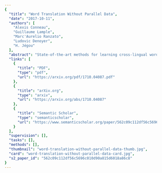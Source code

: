 ```yaml
---
{
  "title": "Word Translation Without Parallel Data",
  "date": "2017-10-11",
  "authors": [
    "Alexis Conneau",
    "Guillaume Lample",
    "Marc'Aurelio Ranzato",
    "Ludovic Denoyer",
    "H. Jégou"
  ],
  "abstract": "State-of-the-art methods for learning cross-lingual word embeddings have relied on bilingual dictionaries or parallel corpora. Recent studies showed that the need for parallel data supervision can be alleviated with character-level information. While these methods showed encouraging results, they are not on par with their supervised counterparts and are limited to pairs of languages sharing a common alphabet. In this work, we show that we can build a bilingual dictionary between two languages without using any parallel corpora, by aligning monolingual word embedding spaces in an unsupervised way. Without using any character information, our model even outperforms existing supervised methods on cross-lingual tasks for some language pairs. Our experiments demonstrate that our method works very well also for distant language pairs, like English-Russian or English-Chinese. We finally describe experiments on the English-Esperanto low-resource language pair, on which there only exists a limited amount of parallel data, to show the potential impact of our method in fully unsupervised machine translation. Our code, embeddings and dictionaries are publicly available.",
  "links": [
    {
      "title": "PDF",
      "type": "pdf",
      "url": "https://arxiv.org/pdf/1710.04087.pdf"
    },
    {
      "title": "arXiv.org",
      "type": "arxiv",
      "url": "https://arxiv.org/abs/1710.04087"
    },
    {
      "title": "Semantic Scholar",
      "type": "semanticscholar",
      "url": "https://www.semanticscholar.org/paper/562c09c112df56c5696c010d90a815d6018a86c8"
    }
  ],
  "supervision": [],
  "tasks": [],
  "methods": [],
  "thumbnail": "word-translation-without-parallel-data-thumb.jpg",
  "card": "word-translation-without-parallel-data-card.jpg",
  "s2_paper_id": "562c09c112df56c5696c010d90a815d6018a86c8"
}
---
```


